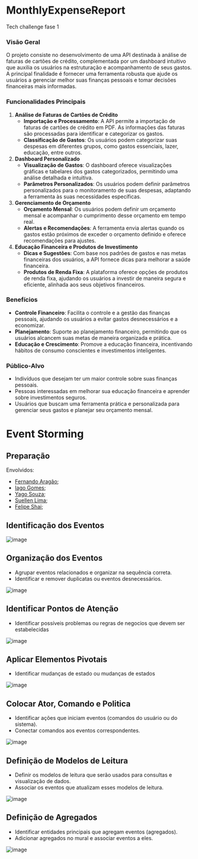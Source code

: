 # MonthlyExpenseReport
Tech challenge fase 1

### Visão Geral

O projeto consiste no desenvolvimento de uma API destinada à análise de faturas de cartões de crédito, complementada por um dashboard intuitivo que auxilia os usuários na estruturação e acompanhamento de seus gastos. A principal finalidade é fornecer uma ferramenta robusta que ajude os usuários a gerenciar melhor suas finanças pessoais e tomar decisões financeiras mais informadas.

### Funcionalidades Principais

1. **Análise de Faturas de Cartões de Crédito**
    - **Importação e Processamento**: A API permite a importação de faturas de cartões de crédito em PDF. As informações das faturas são processadas para identificar e categorizar os gastos.
    - **Classificação de Gastos**: Os usuários podem categorizar suas despesas em diferentes grupos, como gastos essenciais, lazer, educação, entre outros.
2. **Dashboard Personalizado**
    - **Visualização de Gastos**: O dashboard oferece visualizações gráficas e tabelares dos gastos categorizados, permitindo uma análise detalhada e intuitiva.
    - **Parâmetros Personalizados**: Os usuários podem definir parâmetros personalizados para o monitoramento de suas despesas, adaptando a ferramenta às suas necessidades específicas.
3. **Gerenciamento de Orçamento**
    - **Orçamento Mensal**: Os usuários podem definir um orçamento mensal e acompanhar o cumprimento desse orçamento em tempo real.
    - **Alertas e Recomendações**: A ferramenta envia alertas quando os gastos estão próximos de exceder o orçamento definido e oferece recomendações para ajustes.
4. **Educação Financeira e Produtos de Investimento**
    - **Dicas e Sugestões**: Com base nos padrões de gastos e nas metas financeiras dos usuários, a API fornece dicas para melhorar a saúde financeira.
    - **Produtos de Renda Fixa**: A plataforma oferece opções de produtos de renda fixa, ajudando os usuários a investir de maneira segura e eficiente, alinhada aos seus objetivos financeiros.

### Benefícios

- **Controle Financeiro**: Facilita o controle e a gestão das finanças pessoais, ajudando os usuários a evitar gastos desnecessários e a economizar.
- **Planejamento**: Suporte ao planejamento financeiro, permitindo que os usuários alcancem suas metas de maneira organizada e prática.
- **Educação e Crescimento**: Promove a educação financeira, incentivando hábitos de consumo conscientes e investimentos inteligentes.

### Público-Alvo

- Indivíduos que desejam ter um maior controle sobre suas finanças pessoais.
- Pessoas interessadas em melhorar sua educação financeira e aprender sobre investimentos seguros.
- Usuários que buscam uma ferramenta prática e personalizada para gerenciar seus gastos e planejar seu orçamento mensal.



# Event Storming

## **Preparação**

Envolvidos: 
* [Fernando Aragão](https://github.com/fernandoarag);
* [Iago Gomes](https://github.com/iagoomes);
* [Yago Souza](https://github.com/yago-souza);
* [Suellen Lima](https://github.com/suellen002);
* [Felipe Shai](https://github.com/felipeshai);

## **Identificação dos Eventos**

<aside>
    
![image](https://github.com/user-attachments/assets/d3149bda-fe98-46ee-a898-435734b50105)

</aside>

## **Organização dos Eventos**

- Agrupar eventos relacionados e organizar na sequência correta.
- Identificar e remover duplicatas ou eventos desnecessários.

<aside>
    
![image](https://github.com/user-attachments/assets/1b4b472c-ac78-4290-9877-d10d45c9838f)

</aside>

## Identificar Pontos de Atenção

- Identificar possíveis problemas ou regras de negocios que devem ser estabelecidas

<aside>
    
![image](https://github.com/user-attachments/assets/0c52dfe6-10e8-4fd5-ba15-b62f14f0394e)

</aside>

## Aplicar Elementos Pivotais

- Identificar mudanças de estado ou mudanças de estados

<aside>
    
![image](https://github.com/user-attachments/assets/f8352b7a-545b-4328-8c24-7a1e1dbc3da1)

</aside>

## Colocar Ator, Comando e Politica

- Identificar ações que iniciam eventos (comandos do usuário ou do sistema).
- Conectar comandos aos eventos correspondentes.

<aside>
    
![image](https://github.com/user-attachments/assets/1727aea8-1c31-4690-ae61-3730ed071626)

</aside>

## **Definição de Modelos de Leitura**

- Definir os modelos de leitura que serão usados para consultas e visualização de dados.
- Associar os eventos que atualizam esses modelos de leitura.

<aside>
    
![image](https://github.com/user-attachments/assets/be38938e-739e-4d87-a240-d0ee2de8b0c4)

</aside>

## **Definição de Agregados**

- Identificar entidades principais que agregam eventos (agregados).
- Adicionar agregados no mural e associar eventos a eles.
  
<aside>
    
![image](https://github.com/user-attachments/assets/0ab9da93-5886-488c-93fb-fb9811c32451)
    
</aside>

